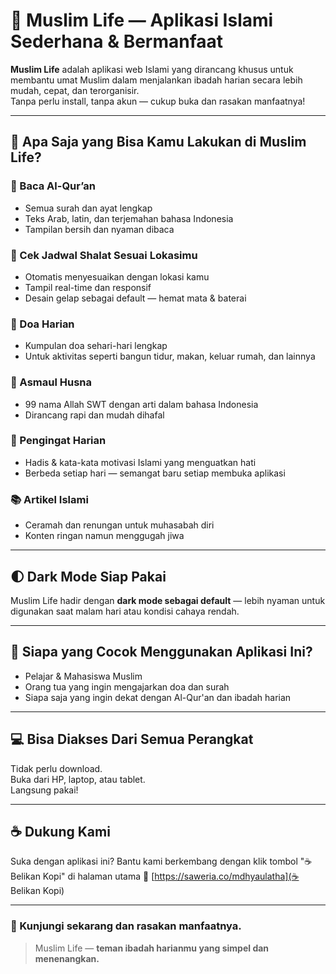 # 🕌 Muslim Life — Aplikasi Islami Sederhana & Bermanfaat

**Muslim Life** adalah aplikasi web Islami yang dirancang khusus untuk membantu umat Muslim dalam menjalankan ibadah harian secara lebih mudah, cepat, dan terorganisir.  
Tanpa perlu install, tanpa akun — cukup buka dan rasakan manfaatnya!

---

## 🌟 Apa Saja yang Bisa Kamu Lakukan di Muslim Life?

### 📖 Baca Al-Qur’an
- Semua surah dan ayat lengkap
- Teks Arab, latin, dan terjemahan bahasa Indonesia
- Tampilan bersih dan nyaman dibaca

### 🕌 Cek Jadwal Shalat Sesuai Lokasimu
- Otomatis menyesuaikan dengan lokasi kamu
- Tampil real-time dan responsif
- Desain gelap sebagai default — hemat mata & baterai

### 🤲 Doa Harian
- Kumpulan doa sehari-hari lengkap
- Untuk aktivitas seperti bangun tidur, makan, keluar rumah, dan lainnya

### 🌟 Asmaul Husna
- 99 nama Allah SWT dengan arti dalam bahasa Indonesia
- Dirancang rapi dan mudah dihafal

### 📝 Pengingat Harian
- Hadis & kata-kata motivasi Islami yang menguatkan hati
- Berbeda setiap hari — semangat baru setiap membuka aplikasi

### 📚 Artikel Islami
- Ceramah dan renungan untuk muhasabah diri
- Konten ringan namun menggugah jiwa

---

## 🌓 Dark Mode Siap Pakai

Muslim Life hadir dengan **dark mode sebagai default** — lebih nyaman untuk digunakan saat malam hari atau kondisi cahaya rendah.

---

## 🚀 Siapa yang Cocok Menggunakan Aplikasi Ini?

- Pelajar & Mahasiswa Muslim
- Orang tua yang ingin mengajarkan doa dan surah
- Siapa saja yang ingin dekat dengan Al-Qur'an dan ibadah harian

---

## 💻 Bisa Diakses Dari Semua Perangkat

Tidak perlu download.  
Buka dari HP, laptop, atau tablet.  
Langsung pakai!

---

## ☕ Dukung Kami

Suka dengan aplikasi ini? Bantu kami berkembang dengan klik tombol "☕ Belikan Kopi" di halaman utama 🙏
 [https://saweria.co/mdhyaulatha](☕ Belikan Kopi)

---

### 💬 Kunjungi sekarang dan rasakan manfaatnya.
> Muslim Life — **teman ibadah harianmu yang simpel dan menenangkan.**
